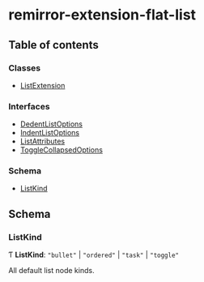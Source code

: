 # remirror-extension-flat-list

## Table of contents

### Classes

- [ListExtension](../classes/remirror_extension_flat_list.ListExtension.md)

### Interfaces

- [DedentListOptions](../interfaces/remirror_extension_flat_list.DedentListOptions.md)
- [IndentListOptions](../interfaces/remirror_extension_flat_list.IndentListOptions.md)
- [ListAttributes](../interfaces/remirror_extension_flat_list.ListAttributes.md)
- [ToggleCollapsedOptions](../interfaces/remirror_extension_flat_list.ToggleCollapsedOptions.md)

### Schema

- [ListKind](remirror_extension_flat_list.md#listkind)

## Schema

### ListKind

Ƭ **ListKind**: ``"bullet"`` \| ``"ordered"`` \| ``"task"`` \| ``"toggle"``

All default list node kinds.
